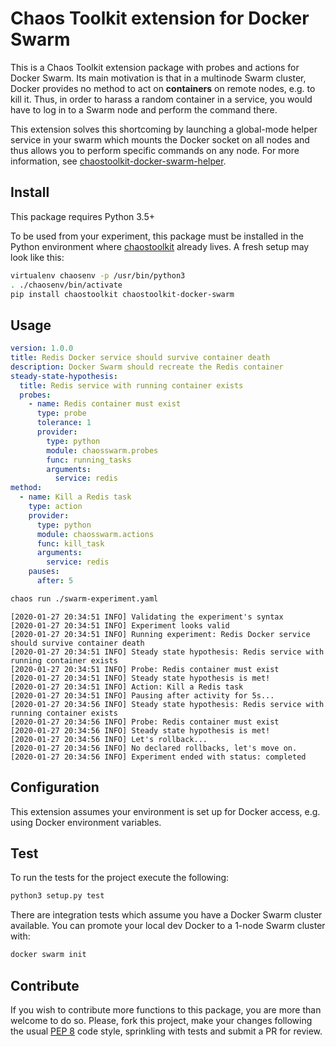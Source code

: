 # Chaos Toolkit extension for Docker Swarm

This is a Chaos Toolkit extension package with probes and actions for Docker Swarm. Its main motivation is that in a multinode Swarm cluster, Docker provides no method to act on **containers** on remote nodes, e.g. to kill it. Thus, in order to harass a random container in a service, you would have to log in to a Swarm node and perform the command there.

This extension solves this shortcoming by launching a global-mode helper service in your swarm which mounts the Docker socket on all nodes and thus allows you to perform specific commands on any node. For more information, see [chaostoolkit-docker-swarm-helper][].

[chaostoolkit-docker-swarm-helper]: https://github.com/bittrance/chaostoolkit-docker-swarm-helper/

## Install

This package requires Python 3.5+

To be used from your experiment, this package must be installed in the Python environment where [chaostoolkit][] already lives. A fresh setup may look like this:

```bash
virtualenv chaosenv -p /usr/bin/python3
. ./chaosenv/bin/activate
pip install chaostoolkit chaostoolkit-docker-swarm
```

[chaostoolkit]: https://github.com/chaostoolkit/chaostoolkit

## Usage

```yaml
version: 1.0.0
title: Redis Docker service should survive container death
description: Docker Swarm should recreate the Redis container
steady-state-hypothesis:
  title: Redis service with running container exists
  probes:
    - name: Redis container must exist
      type: probe
      tolerance: 1
      provider:
        type: python
        module: chaosswarm.probes
        func: running_tasks
        arguments:
          service: redis
method:
  - name: Kill a Redis task
    type: action
    provider:
      type: python
      module: chaosswarm.actions
      func: kill_task
      arguments:
        service: redis
    pauses:
      after: 5
```

```bash
chaos run ./swarm-experiment.yaml
```
```
[2020-01-27 20:34:51 INFO] Validating the experiment's syntax
[2020-01-27 20:34:51 INFO] Experiment looks valid
[2020-01-27 20:34:51 INFO] Running experiment: Redis Docker service should survive container death
[2020-01-27 20:34:51 INFO] Steady state hypothesis: Redis service with running container exists
[2020-01-27 20:34:51 INFO] Probe: Redis container must exist
[2020-01-27 20:34:51 INFO] Steady state hypothesis is met!
[2020-01-27 20:34:51 INFO] Action: Kill a Redis task
[2020-01-27 20:34:51 INFO] Pausing after activity for 5s...
[2020-01-27 20:34:56 INFO] Steady state hypothesis: Redis service with running container exists
[2020-01-27 20:34:56 INFO] Probe: Redis container must exist
[2020-01-27 20:34:56 INFO] Steady state hypothesis is met!
[2020-01-27 20:34:56 INFO] Let's rollback...
[2020-01-27 20:34:56 INFO] No declared rollbacks, let's move on.
[2020-01-27 20:34:56 INFO] Experiment ended with status: completed
```

## Configuration

This extension assumes your environment is set up for Docker access, e.g. using Docker environment variables.

## Test

To run the tests for the project execute the following:

```bash
python3 setup.py test
```

There are integration tests which assume you have a Docker Swarm cluster available. You can promote your local dev Docker to a 1-node Swarm cluster with:
```bash
docker swarm init
```

## Contribute

If you wish to contribute more functions to this package, you are more than welcome to do so. Please, fork this project, make your changes following the usual [PEP 8][pep8] code style, sprinkling with tests and submit a PR for review.

[pep8]: https://pycodestyle.readthedocs.io/en/latest/

